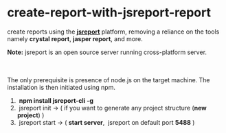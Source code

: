 # create-report-with-jsreport-report

create reports using the <b><a href="https://jsreport.net/">jsreport</a></b> platform, removing a reliance on the tools namely <b>crystal report</b>, <b>jasper report</b>, and more.

<b>Note:</b> jsreport is an open source server running cross-platform server.

</br>
</br>
<div>
  <span>The only prerequisite is presence of node.js on the target machine. The installation is then initiated using npm.</span>
  </br>
  <p>
      <ol>
        <li>&nbsp;<b>npm install jsreport-cli -g</b></li>
        <li>&nbsp;jsreport init &rarr; ( if you want to generate any project structure (<b>new project</b>) )</li>
        <li>&nbsp;jsreport start &rarr; ( <b>start server</b>, &nbsp;jsreport on default port <b>5488</b> )</li>
  </ol>
  </p>
</div>
